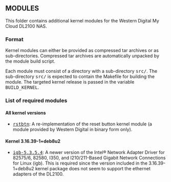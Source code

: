 ## MODULES

This folder contains additional kernel modules for the Western Digital My Cloud
DL2100 NAS.


### Format

Kernel modules can either be provided as compressed tar archives or as
sub-directories. Compressed tar archives are automatically unpacked by the
module build script.

Each module must consist of a directory with a sub-directory <samp>src/</samp>.
The sub-directory <samp>src/</samp> is expected to contain the Makefile for
building the module. The targeted kernel release is passed in the variable
<samp>BUILD\_KERNEL</samp>.


### List of required modules

#### All kernel versions

- <samp>[rstbtn](./rstbtn/)</samp>:
  A re-implementation of the reset button kernel module (a module provided by
  Western Digital in binary form only).

#### Kernel 3.16.39-1+deb8u2

- <samp>[igb-5.3.5.4](./igb-5.3.5.4.tar.gz)</samp>:
  A newer version of the Intel® Network Adapter Driver for 82575/6, 82580,
  I350, and I210/211-Based Gigabit Network Connections for Linux (igb). This
  is required since the version included in the 3.16.39-1+deb8u2 kernel
  package does not seem to support the ethernet adapters of the DL2100.


